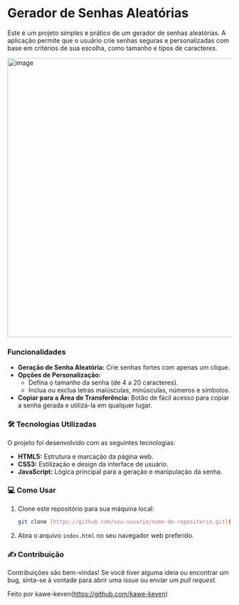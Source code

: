 # Gerador de Senhas Aleatórias

Este é um projeto simples e prático de um gerador de senhas aleatórias. A aplicação permite que o usuário crie senhas seguras e personalizadas com base em critérios de sua escolha, como tamanho e tipos de caracteres.

<img width="673" height="626" alt="image" src="https://github.com/user-attachments/assets/4b3ca2fe-d977-4689-ac94-845d42857af8" />



### **Funcionalidades**

-   **Geração de Senha Aleatória:** Crie senhas fortes com apenas um clique.
-   **Opções de Personalização:**
    -   Defina o tamanho da senha (de 4 a 20 caracteres).
    -   Inclua ou exclua letras maiúsculas, minúsculas, números e símbolos.
-   **Copiar para a Área de Transferência:** Botão de fácil acesso para copiar a senha gerada e utilizá-la em qualquer lugar.

### **🛠️ Tecnologias Utilizadas**

O projeto foi desenvolvido com as seguintes tecnologias:

-   **HTML5:** Estrutura e marcação da página web.
-   **CSS3:** Estilização e design da interface de usuário.
-   **JavaScript:** Lógica principal para a geração e manipulação da senha.

### **💻 Como Usar**

1.  Clone este repositório para sua máquina local:
    ```bash
    git clone [https://github.com/seu-usuario/nome-do-repositorio.git](https://github.com/seu-usuario/nome-do-repositorio.git)
    ```
2.  Abra o arquivo `index.html` no seu navegador web preferido.

### **✍️ Contribuição**

Contribuições são bem-vindas! Se você tiver alguma ideia ou encontrar um bug, sinta-se à vontade para abrir uma _issue_ ou enviar um _pull request_.

Feito por kawe-keven(https://github.com/kawe-keven)
